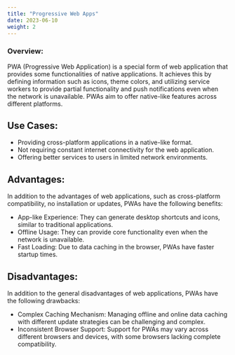 ```yaml
---
title: "Progressive Web Apps"
date: 2023-06-10
weight: 2
---
```


### **Overview:**

PWA (Progressive Web Application) is a special form of web application that provides some functionalities of native applications. It achieves this by defining information such as icons, theme colors, and utilizing service workers to provide partial functionality and push notifications even when the network is unavailable. PWAs aim to offer native-like features across different platforms.

## **Use Cases:**

- Providing cross-platform applications in a native-like format.
- Not requiring constant internet connectivity for the web application.
- Offering better services to users in limited network environments.

## **Advantages:**

In addition to the advantages of web applications, such as cross-platform compatibility, no installation or updates, PWAs have the following benefits:

- App-like Experience: They can generate desktop shortcuts and icons, similar to traditional applications.
- Offline Usage: They can provide core functionality even when the network is unavailable.
- Fast Loading: Due to data caching in the browser, PWAs have faster startup times.

## **Disadvantages:**

In addition to the general disadvantages of web applications, PWAs have the following drawbacks:

- Complex Caching Mechanism: Managing offline and online data caching with different update strategies can be challenging and complex.
- Inconsistent Browser Support: Support for PWAs may vary across different browsers and devices, with some browsers lacking complete compatibility.